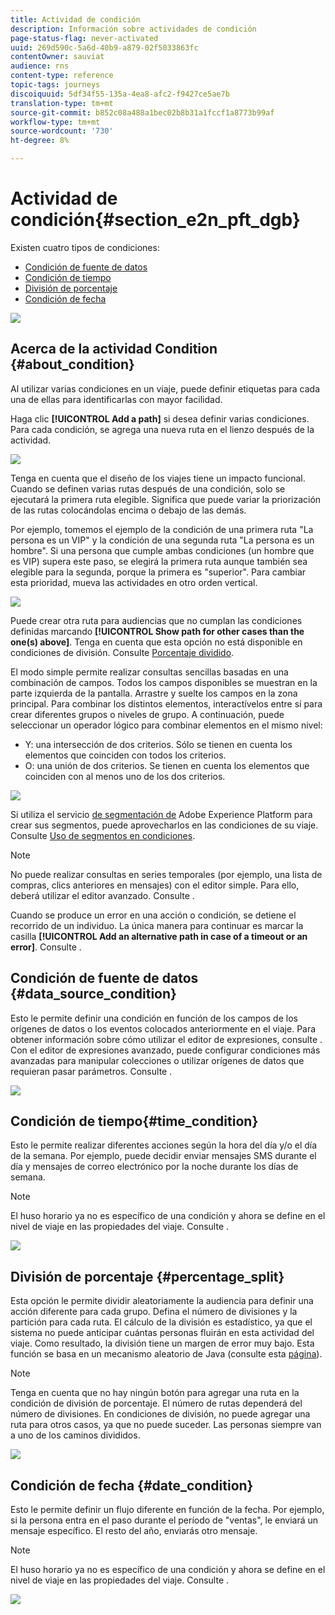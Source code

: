 ```yaml
---
title: Actividad de condición
description: Información sobre actividades de condición
page-status-flag: never-activated
uuid: 269d590c-5a6d-40b9-a879-02f5033863fc
contentOwner: sauviat
audience: rns
content-type: reference
topic-tags: journeys
discoiquuid: 5df34f55-135a-4ea8-afc2-f9427ce5ae7b
translation-type: tm+mt
source-git-commit: b852c08a488a1bec02b8b31a1fccf1a8773b99af
workflow-type: tm+mt
source-wordcount: '730'
ht-degree: 8%

---
```



# Actividad de condición{#section_e2n_pft_dgb}

Existen cuatro tipos de condiciones:

* [Condición de fuente de datos](#data_source_condition)
* [Condición de tiempo](#time_condition)
* [División de porcentaje](#percentage_split)
* [Condición de fecha](#date_condition)

![](../assets/journey49.png)

## Acerca de la actividad Condition {#about_condition}

Al utilizar varias condiciones en un viaje, puede definir etiquetas para cada una de ellas para identificarlas con mayor facilidad.

Haga clic **[!UICONTROL Add a path]** si desea definir varias condiciones. Para cada condición, se agrega una nueva ruta en el lienzo después de la actividad.

![](../assets/journey47.png)

Tenga en cuenta que el diseño de los viajes tiene un impacto funcional. Cuando se definen varias rutas después de una condición, solo se ejecutará la primera ruta elegible. Significa que puede variar la priorización de las rutas colocándolas encima o debajo de las demás.

Por ejemplo, tomemos el ejemplo de la condición de una primera ruta &quot;La persona es un VIP&quot; y la condición de una segunda ruta &quot;La persona es un hombre&quot;. Si una persona que cumple ambas condiciones (un hombre que es VIP) supera este paso, se elegirá la primera ruta aunque también sea elegible para la segunda, porque la primera es &quot;superior&quot;. Para cambiar esta prioridad, mueva las actividades en otro orden vertical.

![](../assets/journey48.png)

Puede crear otra ruta para audiencias que no cumplan las condiciones definidas marcando **[!UICONTROL Show path for other cases than the one(s) above]**. Tenga en cuenta que esta opción no está disponible en condiciones de división. Consulte [Porcentaje dividido](#percentage_split).

El modo simple permite realizar consultas sencillas basadas en una combinación de campos. Todos los campos disponibles se muestran en la parte izquierda de la pantalla. Arrastre y suelte los campos en la zona principal. Para combinar los distintos elementos, interactívelos entre sí para crear diferentes grupos o niveles de grupo. A continuación, puede seleccionar un operador lógico para combinar elementos en el mismo nivel:

* Y: una intersección de dos criterios. Sólo se tienen en cuenta los elementos que coinciden con todos los criterios.
* O: una unión de dos criterios. Se tienen en cuenta los elementos que coinciden con al menos uno de los dos criterios.

![](../assets/journey64.png)

Si utiliza el servicio [de segmentación de](https://docs.adobe.com/content/help/en/experience-platform/segmentation/home.html) Adobe Experience Platform para crear sus segmentos, puede aprovecharlos en las condiciones de su viaje. Consulte [Uso de segmentos en condiciones](../segment/using-a-segment.md).


>[!NOTE]
>
>No puede realizar consultas en series temporales (por ejemplo, una lista de compras, clics anteriores en mensajes) con el editor simple. Para ello, deberá utilizar el editor avanzado. Consulte [](../expression/expressionadvanced.md).


Cuando se produce un error en una acción o condición, se detiene el recorrido de un individuo. La única manera para continuar es marcar la casilla **[!UICONTROL Add an alternative path in case of a timeout or an error]**. Consulte [](../building-journeys/using-the-journey-designer.md#paths).

## Condición de fuente de datos {#data_source_condition}

Esto le permite definir una condición en función de los campos de los orígenes de datos o los eventos colocados anteriormente en el viaje. Para obtener información sobre cómo utilizar el editor de expresiones, consulte [](../expression/expressionadvanced.md). Con el editor de expresiones avanzado, puede configurar condiciones más avanzadas para manipular colecciones o utilizar orígenes de datos que requieran pasar parámetros. Consulte [](../datasource/external-data-sources.md).

![](../assets/journey50.png)

## Condición de tiempo{#time_condition}

Esto le permite realizar diferentes acciones según la hora del día y/o el día de la semana. Por ejemplo, puede decidir enviar mensajes SMS durante el día y mensajes de correo electrónico por la noche durante los días de semana.

>[!NOTE]
>
>El huso horario ya no es específico de una condición y ahora se define en el nivel de viaje en las propiedades del viaje. Consulte [](../building-journeys/timezone-management.md).

![](../assets/journey51.png)

## División de porcentaje {#percentage_split}

Esta opción le permite dividir aleatoriamente la audiencia para definir una acción diferente para cada grupo. Defina el número de divisiones y la partición para cada ruta. El cálculo de la división es estadístico, ya que el sistema no puede anticipar cuántas personas fluirán en esta actividad del viaje. Como resultado, la división tiene un margen de error muy bajo. Esta función se basa en un mecanismo aleatorio de Java (consulte esta [página](https://docs.oracle.com/javase/7/docs/api/java/util/Random.html)).

>[!NOTE]
>
>Tenga en cuenta que no hay ningún botón para agregar una ruta en la condición de división de porcentaje. El número de rutas dependerá del número de divisiones. En condiciones de división, no puede agregar una ruta para otros casos, ya que no puede suceder. Las personas siempre van a uno de los caminos divididos.


![](../assets/journey52.png)

## Condición de fecha {#date_condition}

Esto le permite definir un flujo diferente en función de la fecha. Por ejemplo, si la persona entra en el paso durante el período de &quot;ventas&quot;, le enviará un mensaje específico. El resto del año, enviarás otro mensaje.

>[!NOTE]
>
>El huso horario ya no es específico de una condición y ahora se define en el nivel de viaje en las propiedades del viaje. Consulte [](../building-journeys/timezone-management.md).

![](../assets/journey53.png)
